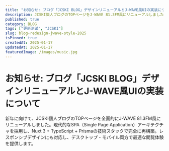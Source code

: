 ```yaml
---
title: "お知らせ: ブログ「JCSKI BLOG」デザインリニューアルとJ-WAVE風UIの実装について"
description: JCSKI個人ブログのTOPページをJ-WAVE 81.3FM風にリニューアルしました。現代的なSPA技術で完全再構築。
published: true
category: BLOG
tags: ["更新测试", "JCSKI"]
slug: blog-redesign-jwave-style-2025
isPinned: true
createdAt: 2025-01-17
updatedAt: 2025-01-17
featuredImage: /images/music.jpg
---
```


# お知らせ: ブログ「JCSKI BLOG」デザインリニューアルとJ-WAVE風UIの実装について

新年に向けて、JCSKI個人ブログのTOPページを全面的にJ-WAVE 81.3FM風にリニューアルしました。現代的なSPA（Single Page Application）アーキテクチャを採用し、Nuxt 3 + TypeScript + Prismaの技術スタックで完全に再構築。レスポンシブデザインにも対応し、デスクトップ・モバイル両方で最適な閲覧体験を提供します。
